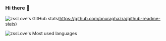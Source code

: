 ### Hi there 👋

<!--
**zssLove/zssLove** is a ✨ _special_ ✨ repository because its `README.md` (this file) appears on your GitHub profile.

Here are some ideas to get you started:

- 🔭 I’m currently working on ...
- 🌱 I’m currently learning ...
- 👯 I’m looking to collaborate on ...
- 🤔 I’m looking for help with ...
- 💬 Ask me about ...
- 📫 How to reach me: ...
- 😄 Pronouns: ...
- ⚡ Fun fact: ...
-->

![zssLove's GitHub stats](https://github-readme-stats.vercel.app/api?username=zssLove)(https://github.com/anuraghazra/github-readme-stats)

![zssLove's Most used languages](https://github-readme-stats.vercel.app/api/top-langs/?username=zssLove&layout=compact&hide_border=true&langs_count=10)
